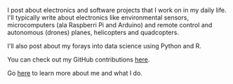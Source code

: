 I post about electronics and software projects that I work on in my daily life. I'll typically write about electronics like  environmental sensors, microcomputers (ala Raspberri Pi and Arduino) and remote control and autonomous (drones) planes, helicopters and quadcopters.   

I'll also post about my forays into data science using Python and R.

You can check out my GitHub contributions [here](https://github.com/OneGneissGuy/).

Go [here](https://onegneissguy.github.io/about) to learn more about me and what I do.


